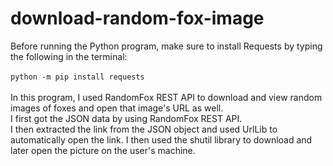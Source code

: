 # download-random-fox-image
Before running the Python program, make sure to install Requests by typing the following in the terminal: \
\
`python -m pip install requests`\
\
In this program, I used RandomFox REST API to download and view random images of foxes and open that image's URL as well.\
I first got the JSON data by using RandomFox REST API. \
I then extracted the link from the JSON object and used UrlLib to automatically open the link. I then used the shutil library to download and later open the picture on the user's machine.
